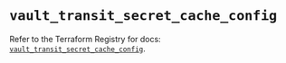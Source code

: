 # `vault_transit_secret_cache_config`

Refer to the Terraform Registry for docs: [`vault_transit_secret_cache_config`](https://registry.terraform.io/providers/hashicorp/vault/5.0.0/docs/resources/transit_secret_cache_config).
